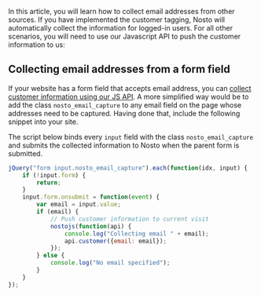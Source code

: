 In this article, you will learn how to collect email addresses from other sources. If you have implemented the customer tagging, Nosto will automatically collect the information for logged-in users. For all other scenarios, you will need to use our Javascript API to push the customer information to us:

## Collecting email addresses from a form field

If your website has a form field that accepts email address, you can [collect customer information using our JS API](https://developer.nosto.com/?javascript#sending-customer-information). A more simplified way would be to add the class `nosto_email_capture` to any email field on the page whose addresses need to be captured. Having done that, include the following snippet into your site.

The script below binds every `input` field with the class `nosto_email_capture` and submits the collected information to Nosto when the parent form is submitted.

```javascript
jQuery("form input.nosto_email_capture").each(function(idx, input) {
    if (!input.form) {
        return;
    }
    input.form.onsubmit = function(event) {
        var email = input.value;
        if (email) {
            // Push customer information to current visit
            nostojs(function(api) {
                console.log("Collecting email " + email);
                api.customer({email: email});
            });
        } else {
            console.log("No email specified");
        }
    }
});
```